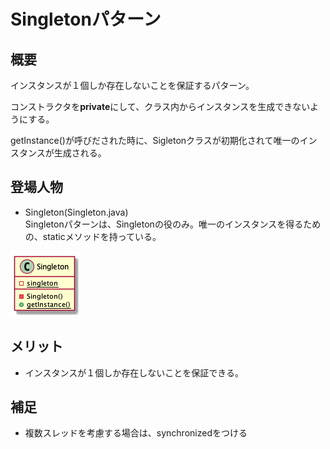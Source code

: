 # Singletonパターン

## 概要
インスタンスが１個しか存在しないことを保証するパターン。

コンストラクタを**private**にして、クラス内からインスタンスを生成できないようにする。

getInstance()が呼びだされた時に、Sigletonクラスが初期化されて唯一のインスタンスが生成される。

## 登場人物
- Singleton(Singleton.java)  
Singletonパターンは、Singletonの役のみ。唯一のインスタンスを得るための、staticメソッドを持っている。

![Singleton](./plantuml/Singleton.png)

## メリット
- インスタンスが１個しか存在しないことを保証できる。

## 補足
- 複数スレッドを考慮する場合は、synchronizedをつける
